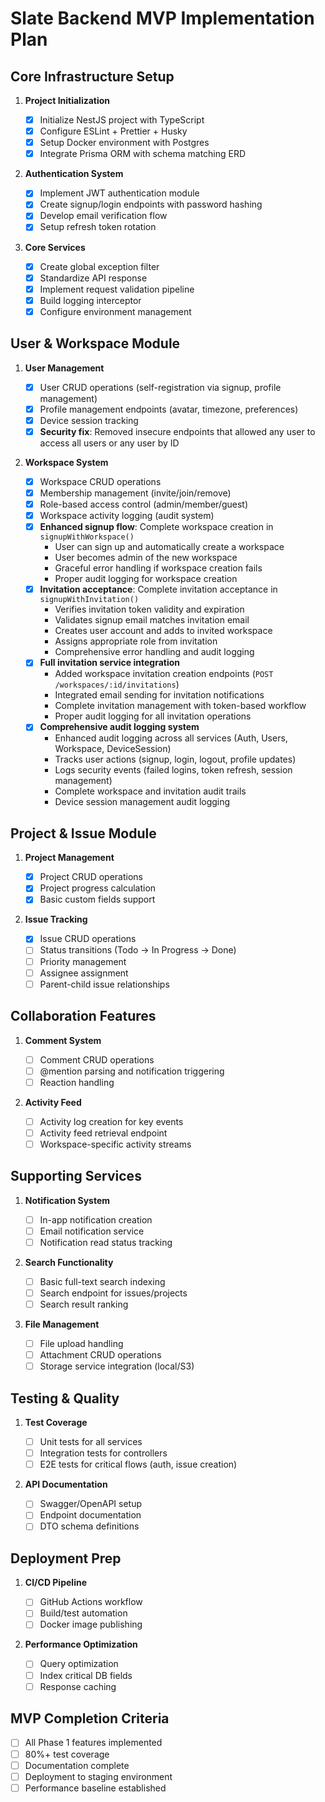 # Slate Backend MVP Implementation Plan

## Core Infrastructure Setup

1. **Project Initialization**

   - [x] Initialize NestJS project with TypeScript
   - [x] Configure ESLint + Prettier + Husky
   - [x] Setup Docker environment with Postgres
   - [x] Integrate Prisma ORM with schema matching ERD

2. **Authentication System**

   - [x] Implement JWT authentication module
   - [x] Create signup/login endpoints with password hashing
   - [x] Develop email verification flow
   - [x] Setup refresh token rotation

3. **Core Services**
   - [x] Create global exception filter
   - [x] Standardize API response
   - [x] Implement request validation pipeline
   - [x] Build logging interceptor
   - [x] Configure environment management

## User & Workspace Module

1. **User Management**

   - [x] User CRUD operations (self-registration via signup, profile management)
   - [x] Profile management endpoints (avatar, timezone, preferences)
   - [x] Device session tracking
   - [x] **Security fix**: Removed insecure endpoints that allowed any user to access all users or any user by ID

2. **Workspace System**
   - [x] Workspace CRUD operations
   - [x] Membership management (invite/join/remove)
   - [x] Role-based access control (admin/member/guest)
   - [x] Workspace activity logging (audit system)
   - [x] **Enhanced signup flow**: Complete workspace creation in `signupWithWorkspace()` 
     - User can sign up and automatically create a workspace
     - User becomes admin of the new workspace
     - Graceful error handling if workspace creation fails
     - Proper audit logging for workspace creation
   - [x] **Invitation acceptance**: Complete invitation acceptance in `signupWithInvitation()`
     - Verifies invitation token validity and expiration
     - Validates signup email matches invitation email
     - Creates user account and adds to invited workspace
     - Assigns appropriate role from invitation
     - Comprehensive error handling and audit logging
   - [x] **Full invitation service integration**
     - Added workspace invitation creation endpoints (`POST /workspaces/:id/invitations`)
     - Integrated email sending for invitation notifications
     - Complete invitation management with token-based workflow
     - Proper audit logging for all invitation operations
   - [x] **Comprehensive audit logging system**
     - Enhanced audit logging across all services (Auth, Users, Workspace, DeviceSession)
     - Tracks user actions (signup, login, logout, profile updates)
     - Logs security events (failed logins, token refresh, session management)
     - Complete workspace and invitation audit trails
     - Device session management audit logging

## Project & Issue Module

1. **Project Management**

   - [x] Project CRUD operations
   - [x] Project progress calculation
   - [x] Basic custom fields support

2. **Issue Tracking**
   - [x] Issue CRUD operations
   - [ ] Status transitions (Todo → In Progress → Done)
   - [ ] Priority management
   - [ ] Assignee assignment
   - [ ] Parent-child issue relationships

## Collaboration Features

1. **Comment System**

   - [ ] Comment CRUD operations
   - [ ] @mention parsing and notification triggering
   - [ ] Reaction handling

2. **Activity Feed**
   - [ ] Activity log creation for key events
   - [ ] Activity feed retrieval endpoint
   - [ ] Workspace-specific activity streams

## Supporting Services

1. **Notification System**

   - [ ] In-app notification creation
   - [ ] Email notification service
   - [ ] Notification read status tracking

2. **Search Functionality**

   - [ ] Basic full-text search indexing
   - [ ] Search endpoint for issues/projects
   - [ ] Search result ranking

3. **File Management**
   - [ ] File upload handling
   - [ ] Attachment CRUD operations
   - [ ] Storage service integration (local/S3)

## Testing & Quality

1. **Test Coverage**

   - [ ] Unit tests for all services
   - [ ] Integration tests for controllers
   - [ ] E2E tests for critical flows (auth, issue creation)

2. **API Documentation**
   - [ ] Swagger/OpenAPI setup
   - [ ] Endpoint documentation
   - [ ] DTO schema definitions

## Deployment Prep

1. **CI/CD Pipeline**

   - [ ] GitHub Actions workflow
   - [ ] Build/test automation
   - [ ] Docker image publishing

2. **Performance Optimization**
   - [ ] Query optimization
   - [ ] Index critical DB fields
   - [ ] Response caching

## MVP Completion Criteria

- [ ] All Phase 1 features implemented
- [ ] 80%+ test coverage
- [ ] Documentation complete
- [ ] Deployment to staging environment
- [ ] Performance baseline established

